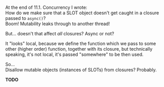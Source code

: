 At the end of 11.1. Concurrency I wrote:\
How do we make sure that a SLOT object doesn't get caught in a closure passed to `async()`?\
Boom! Mutability leaks through to another thread!

But... doesn't that affect _all_ closures? Async or not?

It "looks" local, because we define the function which we pass to some other (higher order) function, together with its closure,
but technically speaking, it's not local, it's passed "somewhere" to be then used.

So...\
Disallow mutable objects (instances of SLOTs) from closures? Probably.

**TODO**